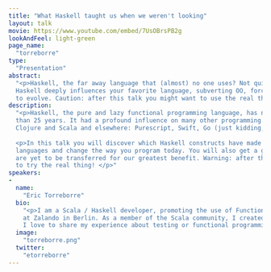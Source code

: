```yaml
---
title: "What Haskell taught us when we weren't looking"
layout: talk
movie: https://www.youtube.com/embed/7UsOBrsPB2g
lookAndFeel: light-green
page_name:
  "torreborre"
type:
  "Presentation"
abstract:
  "<p>Haskell, the far away language that (almost) no one uses? Not quite, this talk shows that 
  Haskell deeply influences your favorite language, subverting OO, forcing syntax and type systems 
  to evolve. Caution: after this talk you might want to use the real thing!</p>"
description:
  "<p>Haskell, the pure and lazy functional programming language, has now been around for more 
  than 25 years. It had a profound influence on many other programming languages on the JVM: Java, 
  Clojure and Scala and elsewhere: Purescript, Swift, Go (just kidding, not Go :-)). </p>
  
  <p>In this talk you will discover which Haskell constructs have made it to mainstream programming 
  languages and change the way you program today. You will also get a glimpse of the features which 
  are yet to be transferred for our greatest benefit. Warning: after this talk you might be tempted 
  to try the real thing! </p>"
speakers:
-
  name:
    "Eric Torreborre"
  bio:
    "<p>I am a Scala / Haskell developer, promoting the use of Functional Programming to sell fashion 
    at Zalando in Berlin. As a member of the Scala community, I created libraries like specs2, eff and 
    I love to share my experience about testing or functional programming at conferences or on my blog.</p>"
  image:
    "torreborre.png"
  twitter:
    "etorreborre"
---
```

